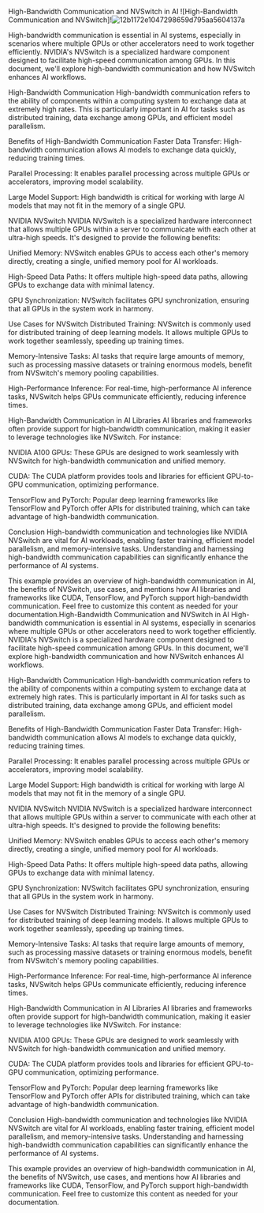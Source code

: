 High-Bandwidth Communication and NVSwitch in AI
![High-Bandwidth Communication and NVSwitch]!![12b1172e1047298659d795aa5604137a](https://github.com/drspeaker/The-Borg-Hive-mind-AI-Collective-System/assets/102740916/54bae160-9ae5-4f87-87a7-bc00e812d2b7)

High-bandwidth communication is essential in AI systems, especially in scenarios where multiple GPUs or other accelerators need to work together efficiently. NVIDIA's NVSwitch is a specialized hardware component designed to facilitate high-speed communication among GPUs. In this document, we'll explore high-bandwidth communication and how NVSwitch enhances AI workflows.

High-Bandwidth Communication
High-bandwidth communication refers to the ability of components within a computing system to exchange data at extremely high rates. This is particularly important in AI for tasks such as distributed training, data exchange among GPUs, and efficient model parallelism.

Benefits of High-Bandwidth Communication
Faster Data Transfer: High-bandwidth communication allows AI models to exchange data quickly, reducing training times.

Parallel Processing: It enables parallel processing across multiple GPUs or accelerators, improving model scalability.

Large Model Support: High bandwidth is critical for working with large AI models that may not fit in the memory of a single GPU.

NVIDIA NVSwitch
NVIDIA NVSwitch is a specialized hardware interconnect that allows multiple GPUs within a server to communicate with each other at ultra-high speeds. It's designed to provide the following benefits:

Unified Memory: NVSwitch enables GPUs to access each other's memory directly, creating a single, unified memory pool for AI workloads.

High-Speed Data Paths: It offers multiple high-speed data paths, allowing GPUs to exchange data with minimal latency.

GPU Synchronization: NVSwitch facilitates GPU synchronization, ensuring that all GPUs in the system work in harmony.

Use Cases for NVSwitch
Distributed Training: NVSwitch is commonly used for distributed training of deep learning models. It allows multiple GPUs to work together seamlessly, speeding up training times.

Memory-Intensive Tasks: AI tasks that require large amounts of memory, such as processing massive datasets or training enormous models, benefit from NVSwitch's memory pooling capabilities.

High-Performance Inference: For real-time, high-performance AI inference tasks, NVSwitch helps GPUs communicate efficiently, reducing inference times.

High-Bandwidth Communication in AI Libraries
AI libraries and frameworks often provide support for high-bandwidth communication, making it easier to leverage technologies like NVSwitch. For instance:

NVIDIA A100 GPUs: These GPUs are designed to work seamlessly with NVSwitch for high-bandwidth communication and unified memory.

CUDA: The CUDA platform provides tools and libraries for efficient GPU-to-GPU communication, optimizing performance.

TensorFlow and PyTorch: Popular deep learning frameworks like TensorFlow and PyTorch offer APIs for distributed training, which can take advantage of high-bandwidth communication.

Conclusion
High-bandwidth communication and technologies like NVIDIA NVSwitch are vital for AI workloads, enabling faster training, efficient model parallelism, and memory-intensive tasks. Understanding and harnessing high-bandwidth communication capabilities can significantly enhance the performance of AI systems.

This example provides an overview of high-bandwidth communication in AI, the benefits of NVSwitch, use cases, and mentions how AI libraries and frameworks like CUDA, TensorFlow, and PyTorch support high-bandwidth communication. Feel free to customize this content as needed for your documentation.High-Bandwidth Communication and NVSwitch in AI
High-bandwidth communication is essential in AI systems, especially in scenarios where multiple GPUs or other accelerators need to work together efficiently. NVIDIA's NVSwitch is a specialized hardware component designed to facilitate high-speed communication among GPUs. In this document, we'll explore high-bandwidth communication and how NVSwitch enhances AI workflows.

High-Bandwidth Communication
High-bandwidth communication refers to the ability of components within a computing system to exchange data at extremely high rates. This is particularly important in AI for tasks such as distributed training, data exchange among GPUs, and efficient model parallelism.

Benefits of High-Bandwidth Communication
Faster Data Transfer: High-bandwidth communication allows AI models to exchange data quickly, reducing training times.

Parallel Processing: It enables parallel processing across multiple GPUs or accelerators, improving model scalability.

Large Model Support: High bandwidth is critical for working with large AI models that may not fit in the memory of a single GPU.

NVIDIA NVSwitch
NVIDIA NVSwitch is a specialized hardware interconnect that allows multiple GPUs within a server to communicate with each other at ultra-high speeds. It's designed to provide the following benefits:

Unified Memory: NVSwitch enables GPUs to access each other's memory directly, creating a single, unified memory pool for AI workloads.

High-Speed Data Paths: It offers multiple high-speed data paths, allowing GPUs to exchange data with minimal latency.

GPU Synchronization: NVSwitch facilitates GPU synchronization, ensuring that all GPUs in the system work in harmony.

Use Cases for NVSwitch
Distributed Training: NVSwitch is commonly used for distributed training of deep learning models. It allows multiple GPUs to work together seamlessly, speeding up training times.

Memory-Intensive Tasks: AI tasks that require large amounts of memory, such as processing massive datasets or training enormous models, benefit from NVSwitch's memory pooling capabilities.

High-Performance Inference: For real-time, high-performance AI inference tasks, NVSwitch helps GPUs communicate efficiently, reducing inference times.

High-Bandwidth Communication in AI Libraries
AI libraries and frameworks often provide support for high-bandwidth communication, making it easier to leverage technologies like NVSwitch. For instance:

NVIDIA A100 GPUs: These GPUs are designed to work seamlessly with NVSwitch for high-bandwidth communication and unified memory.

CUDA: The CUDA platform provides tools and libraries for efficient GPU-to-GPU communication, optimizing performance.

TensorFlow and PyTorch: Popular deep learning frameworks like TensorFlow and PyTorch offer APIs for distributed training, which can take advantage of high-bandwidth communication.

Conclusion
High-bandwidth communication and technologies like NVIDIA NVSwitch are vital for AI workloads, enabling faster training, efficient model parallelism, and memory-intensive tasks. Understanding and harnessing high-bandwidth communication capabilities can significantly enhance the performance of AI systems.

This example provides an overview of high-bandwidth communication in AI, the benefits of NVSwitch, use cases, and mentions how AI libraries and frameworks like CUDA, TensorFlow, and PyTorch support high-bandwidth communication. Feel free to customize this content as needed for your documentation.
